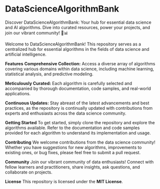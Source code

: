 # DataScienceAlgorithmBank
Discover DataScienceAlgorithmBank: Your hub for essential data science and AI algorithms. Dive into curated resources, power your projects, and join our vibrant community! 🚀📊

Welcome to DataScienceAlgorithmBank! This repository serves as a centralized hub for essential algorithms in the fields of data science and artificial intelligence.

**Features**
**Comprehensive Collection:** Access a diverse array of algorithms covering various domains within data science, including machine learning, statistical analysis, and predictive modeling.

**Meticulously Curated:** Each algorithm is carefully selected and accompanied by thorough documentation, code samples, and real-world applications.

**Continuous Updates:** Stay abreast of the latest advancements and best practices, as the repository is continually updated with contributions from experts and enthusiasts across the data science community.

**Getting Started**
To get started, simply clone the repository and explore the algorithms available. Refer to the documentation and code samples provided for each algorithm to understand its implementation and usage.

**Contributing**
We welcome contributions from the data science community! Whether you have suggestions for new algorithms, improvements to existing ones, or bug fixes, please feel free to submit a pull request.

**Community**
Join our vibrant community of data enthusiasts! Connect with fellow learners and practitioners, share insights, ask questions, and collaborate on projects.

**License**
This repository is licensed under the **MIT License**.
